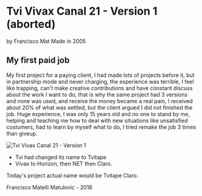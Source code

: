 # Tvi Vivax Canal 21 - Version 1 (aborted)
by Francisco Mat
Made in 2005

## My first paid job
My first project for a paying client, I had made lots of projects before it, but in partnership mode and never charging, the experience was terrible, I feel like trapping, can't make creative contributions and have constant discuss about the work I want to do, that is why the same project had 3 versions and none was used, and receive the money became a real pain, I received about 20% of what was settled, but the client argued I did not finished the job. Huge experience, I was only 15 years old and no one to stand by me, helping and teaching me how to deal with new situations like unsatisfied costumers, had to learn by myself what to do, I tried remake the job 3 times than giveup.

![Tvi Vivax Canal 21 - Version 1](2018-06-10-francisco-mat-2005.png)

* Tvi had changed its name to Tvitape
* Vivax to Horizon, then NET then Claro. 

Today's project actual name would be Tvitape Claro.

Francisco Matelli Matulovic - 2018